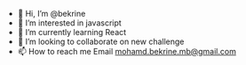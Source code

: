 - 👋 Hi, I’m @bekrine
- 👀 I’m interested in javascript
- 🌱 I’m currently learning React
- 💞️ I’m looking to collaborate on new challenge
- 📫 How to reach me Email mohamd.bekrine.mb@gmail.com

<!---
bekrine/bekrine is a ✨ special ✨ repository because its `README.md` (this file) appears on your GitHub profile.
You can click the Preview link to take a look at your changes.
--->
